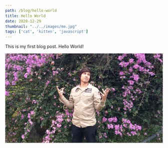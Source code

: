 ```yaml
---
path: /blog/hello-world
title: Hello World
date: 2020-12-29
thumbnail: "../../images/me.jpg"
tags: ['cat', 'kitten', 'javascript']
---
```


This is my first blog post. Hello World!

![Me](../../images/me.jpg)